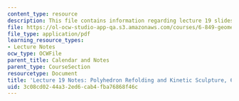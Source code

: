 ```yaml
---
content_type: resource
description: This file contains information regarding lecture 19 slides.
file: https://ol-ocw-studio-app-qa.s3.amazonaws.com/courses/6-849-geometric-folding-algorithms-linkages-origami-polyhedra-fall-2012/3c08cd0244a32ed6cab4fba76868f46c_MIT6_849F12_L19.pdf
file_type: application/pdf
learning_resource_types:
- Lecture Notes
ocw_type: OCWFile
parent_title: Calendar and Notes
parent_type: CourseSection
resourcetype: Document
title: 'Lecture 19 Notes: Polyhedron Refolding and Kinetic Sculpture, 6.849 Fall 2010'
uid: 3c08cd02-44a3-2ed6-cab4-fba76868f46c
---
```


